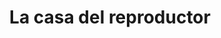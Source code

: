 ---
title: "La casa del reproductor"
url: /puerto-la-cruz/la-casa-del-reproductor/
shop: eléctrico
---